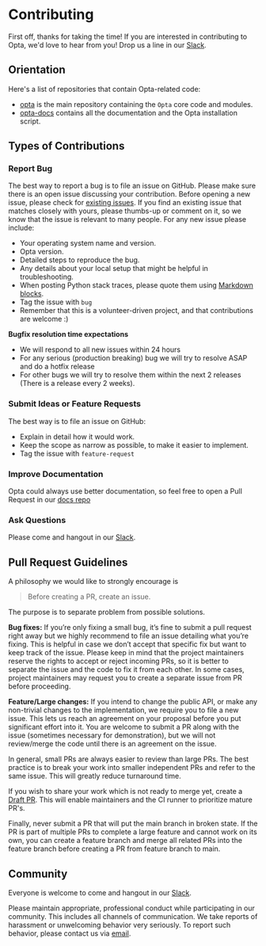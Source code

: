 # Contributing

First off, thanks for taking the time!
If you are interested in contributing to Opta, we'd love to hear from you! Drop us a line in our [Slack](https://slack.opta.dev/).

## Orientation

Here's a list of repositories that contain Opta-related code:

- [opta](https://github.com/run-x/opta)
  is the main repository containing the `Opta` core code and modules.
- [opta-docs](https://github.com/run-x/opta-docs) contains all the documentation and the Opta installation script.

## Types of Contributions

### Report Bug

The best way to report a bug is to file an issue on GitHub. Please make sure there is an open issue discussing your contribution. Before opening a new issue, please check for [existing issues](https://github.com/run-x/opta/issues). If you find an existing issue that matches closely with yours, please thumbs-up or comment on it, so we know that the issue is relevant to many people. For any new issue please include:

- Your operating system name and version.
- Opta version.
- Detailed steps to reproduce the bug.
- Any details about your local setup that might be helpful in troubleshooting.
- When posting Python stack traces, please quote them using
[Markdown blocks](https://help.github.com/articles/creating-and-highlighting-code-blocks/).
- Tag the issue with `bug`
- Remember that this is a volunteer-driven project, and that contributions are welcome :)

**Bugfix resolution time expectations**

- We will respond to all new issues within 24 hours
- For any serious (production breaking) bug we will try to resolve ASAP and do a hotfix release
- For other bugs we will try to resolve them within the next 2 releases (There is a release every 2 weeks).

### Submit Ideas or Feature Requests

The best way is to file an issue on GitHub:

- Explain in detail how it would work.
- Keep the scope as narrow as possible, to make it easier to implement.
- Tag the issue with `feature-request`

### Improve Documentation

Opta could always use better documentation, so feel free to open a Pull Request in our [docs repo](https://github.com/run-x/opta-docs)

### Ask Questions

Please come and hangout in our [Slack](https://slack.opta.dev/).

## Pull Request Guidelines

A philosophy we would like to strongly encourage is

> Before creating a PR, create an issue.

The purpose is to separate problem from possible solutions.

**Bug fixes:** If you’re only fixing a small bug, it’s fine to submit a pull request right away but we highly recommend to file an issue detailing what you’re fixing. This is helpful in case we don’t accept that specific fix but want to keep track of the issue. Please keep in mind that the project maintainers reserve the rights to accept or reject incoming PRs, so it is better to separate the issue and the code to fix it from each other. In some cases, project maintainers may request you to create a separate issue from PR before proceeding.

**Feature/Large changes:** If you intend to change the public API, or make any non-trivial changes to the implementation, we require you to file a new issue. This lets us reach an agreement on your proposal before you put significant effort into it. You are welcome to submit a PR along with the issue (sometimes necessary for demonstration), but we will not review/merge the code until there is an agreement on the issue.

In general, small PRs are always easier to review than large PRs. The best practice is to break your work into smaller independent PRs and refer to the same issue. This will greatly reduce turnaround time.

If you wish to share your work which is not ready to merge yet, create a [Draft PR](https://github.blog/2019-02-14-introducing-draft-pull-requests/). This will enable maintainers and the CI runner to prioritize mature PR's.

Finally, never submit a PR that will put the main branch in broken state. If the PR is part of multiple PRs to complete a large feature and cannot work on its own, you can create a feature branch and merge all related PRs into the feature branch before creating a PR from feature branch to main.

## Community
Everyone is welcome to come and hangout in our [Slack](https://slack.opta.dev/).

Please maintain appropriate, professional conduct while participating in our community. This includes all channels of communication. We take reports of harassment or unwelcoming behavior very seriously. To report such behavior, please contact us via [email](mailto:info@runx.dev).
